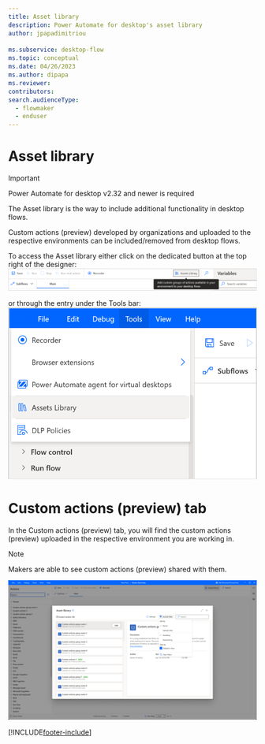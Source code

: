 ```yaml
---
title: Asset library 
description: Power Automate for desktop's asset library
author: jpapadimitriou

ms.subservice: desktop-flow
ms.topic: conceptual
ms.date: 04/26/2023
ms.author: dipapa
ms.reviewer: 
contributors:
search.audienceType: 
  - flowmaker
  - enduser
---
```


# Asset library

> [!IMPORTANT]
> Power Automate for desktop v2.32 and newer is required

The Asset library is the way to include additional functionality in desktop flows. 

Custom actions (preview) developed by organizations and uploaded to the respective environments can be included/removed from desktop flows. 

To access the Asset library either click on the dedicated button at the top right of the designer: 
![Screenshot of the Asset library button](../media/asset-library/img1.png)

or through the entry under the Tools bar:
![Screenshot of the Asset library button under tools](../media/asset-library/img2.png)

# Custom actions (preview) tab

In the Custom actions (preview) tab, you will find the custom actions (preview) uploaded in the respective environment you are working in. 
> [!NOTE] 
> Makers are able to see custom actions (preview) shared with them.

 ![Screenshot of the Custom actions tab in the Asset library](../media/asset-library/img3.png)
 

[!INCLUDE[footer-include](../includes/footer-banner.md)]